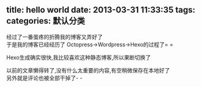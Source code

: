 title: hello world
date: 2013-03-31 11:33:35
tags: 
categories: 默认分类
---
经过了一番蛋疼的折腾我的博客又弄好了  
于是我的博客已经经历了 Octopress->Wordpress->Hexo的过程了= =

Hexo生成确实很快,我比较喜欢这种静态博客,所以果断切换了

以前的文章懒得转了,没有什么太重要的内容,有空稍微保存在本地好了  
另外就是评论也被全部干掉了- -
